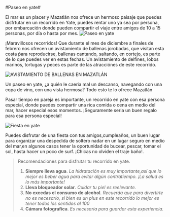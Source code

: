 #Paseo en yate#

El mar es un placer y  Mazatlán nos ofrece un hermoso paisaje 
que puedes disfrtutar en un recorrido en Yate, puedes rentar uno ya sea por persona, por embarcación donde pueden
compartir el viaje entre amigos de 10 a 15 personas, por día o hasta por mes.
![Paseo en yate](https://static.wixstatic.com/media/a4be78_ce58ad02c2854e75bdf0b277ab858c32~mv2.jpg)


¡Maravillosos recorridos! Que durante  el mes de diciembre a finales de febrero nos ofrecen un avistamiento de ballenas jorobadas,
que visitan esta costa ṕara reproducirse, ballenas cantando, saltando, en cortejo, es parte de lo que puedes ver en estas fechas.
Un avistamiento de delfines, lobos marinos, tortugas y peces es parte de las atracciónes de este recorrido.

![AVISTAMIENTO DE BALLENAS EN MAZATLÁN](http://www.playasmexico.com.mx/IMG/arton5972.jpg)


Un paseo en yate, ¿a quién le caeria mal un descanso, navegando con una copa de vino, con una vista hermosa?  Todo esto te lo 
ofrece Mazatlán

Pasar tiempo en pareja es importante, un recorrido en yate con esa persona especial, donde puedes compartir una rica comida o 
cena en medio del mar, hacer especial esos momentos. ¡Seguramente seria un buen regalo para esa persona especial!

![Fiesta en yate](https://static.wixstatic.com/media/a4be78_32b8182e8bb0495bbbde246a66e45e17~mv2_d_6000_4000_s_4_2.jpg/v1/fill/w_675,h_450,al_c,q_80,usm_0.66_1.00_0.01/a4be78_32b8182e8bb0495bbbde246a66e45e17~mv2_d_6000_4000_s_4_2.jpg)

Puedes disfrutar de una fiesta con tus amigos,cumpleaños, un buen lugar para organizar una despedida  de soltero
nadar en un lugar seguro en medio del mar,en algunos casos tener la oportunidad de bucear, pescar, tomar el sol, hasta hacer
un poco de surf. ¡Chicas no olviden el traje baño!.

> Recomendaciones para disfrutar tu recorrido en yate.
> 1. **Siempre lleva agua**. *La hidratación es muy importante,así que lo mejor es beber agua para evitar algún contratiempo. ¡La salud es lo más importante!*
> 2. **Lleva bloqueador solar**. *Cuidar tu piel es reelevante.*
> 3. **No excedas el consumo de alcohol**. *Recuerda que para divertirte no es necesario, si bien es un plus en este recorrido lo mejor es tener todos los sentidos al 100*
> 4. **Cámara fotografica**. *Es necesaria para guardar esta experiencia.*
